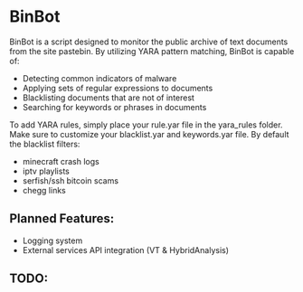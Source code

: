 # BinBot
BinBot is a script designed to monitor the public archive of text documents from the site pastebin.
By utilizing YARA pattern matching, BinBot is capable of:
* Detecting common indicators of malware
* Applying sets of regular expressions to documents
* Blacklisting documents that are not of interest
* Searching for keywords or phrases in documents

To add YARA rules, simply place your rule.yar file in the yara_rules folder.
Make sure to customize your blacklist.yar and keywords.yar file. By default the blacklist filters:
* minecraft crash logs
* iptv playlists
* serfish/ssh bitcoin scams
* chegg links

## Planned Features:
* Logging system
* External services API integration (VT & HybridAnalysis)


## TODO:
